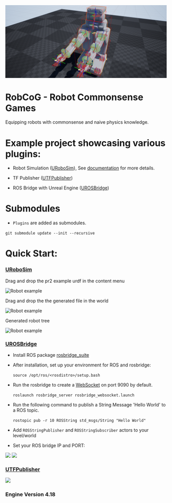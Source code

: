 
![](Documentation/Img/robot.png)

# RobCoG - **Rob**ot **Co**mmonsense **G**ames

Equipping robots with commonsense and naive physics knowledge.

# Example project showcasing various plugins:

* Robot Simulation ([URoboSim](https://github.com/robcog-iai/URoboSim)), See [documentation](Documentation/Documentation.md) for more details.

* TF Publisher ([UTFPublisher](https://github.com/robcog-iai/UTFPublisher))

* ROS Bridge with Unreal Engine ([UROSBridge](https://github.com/robcog-iai/UROSBridge))

# Submodules

 * ```Plugins``` are added as submodules.

```git submodule update --init --recursive```


# Quick Start:


### [URoboSim](https://github.com/robcog-iai/URoboSim)

Drag and drop the pr2 example urdf in the content menu

![](Documentation/Img/drag-drop-urdf.png "Robot example")

Drag and drop the the generated file in the world

![](Documentation/Img/drag-drop-robot.png "Robot example")

Generated robot tree

![](Documentation/Img/robot-tree.png "Robot example")


### [UROSBridge](https://github.com/robcog-iai/UROSBridge)

* Install ROS package [rosbridge_suite](http://wiki.ros.org/rosbridge_suite)

* After installation, set up your environment for ROS and rosbridge:

   ```source /opt/ros/<rosdistro>/setup.bash```

* Run the rosbridge to create a [WebSocket](https://www.websocket.org/) on port 9090 by default.

   ```roslaunch rosbridge_server rosbridge_websocket.launch```

* Run the following command to publish a String Message 'Hello World' to a ROS topic.

   ```rostopic pub -r 10 ROSString std_msgs/String "Hello World"```

* Add  ```ROSStringPublisher``` and ```ROSStringSubscriber``` actors to your level/world

* Set your ROS bridge IP and PORT:

![](Documentation/Img/ROSPub.JPG)
![](Documentation/Img/ROSSub.JPG)

### [UTFPublisher](https://github.com/robcog-iai/UTFPublisher)

![](Documentation/Img/tf_pr2.jpg)

### Engine Version 4.18

